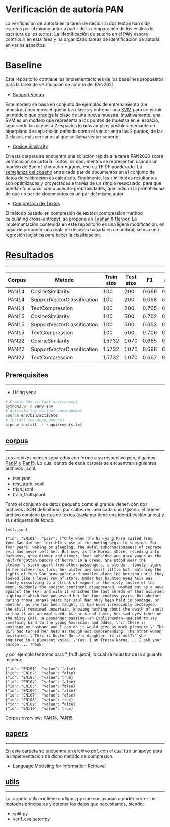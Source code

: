 # Verificación de autoría PAN

La verificación de autoría es la tarea de decidir si dos textos han sido escritos por el mismo autor a partir de la comparación de los estilos de escritura de los textos.
La identificación de autoría en el [PAN](https://pan.webis.de/clef21/pan21-web/author-identification.html#task) espera contribuir en esta área y ha organizado tareas de identificación de autoría en varios aspectos.

# Baseline 

Este repositorio contiene las implementaciones de los baselines propuestos para la tarea de verificación de autoría del PAN2021.

- [Support Vector](https://github.com/PLN-disca-iimas/AuthorshipVerification-Baseline/tree/main/baseline_methods/SupportVectorClassification)

Este modelo se basa en conjunto de ejemplos de entrenamiento (de muestras) podemos etiquetar las clases y entrenar una [SVM](https://en.wikipedia.org/wiki/Support-vector_machine) para construir un modelo que prediga la clase de una nueva muestra. Intuitivamente, una SVM es un modelo que representa a los puntos de muestra en el espacio, separando las clases a 2 espacios lo más amplios posibles mediante un hiperplano de separación definido como el vector entre los 2 puntos, de las 2 clases, más cercanos al que se llama vector soporte.

- [Cosine Similarity](https://github.com/PLN-disca-iimas/AuthorshipVerification-Baseline/tree/main/baseline_methods/CosineSimilarity)

En esta carpeta se encuentra una solución rápida a la tarea PAN2020 sobre verificación de autoría. Todos los documentos se representan usando un modelo de Bag of character ngrams, eso es TFIDF ponderado. La [semejanza del coseno](https://en.wikipedia.org/wiki/Cosine_similarity) entre cada par de documentos en el conjunto de datos de calibración es calculado. Finalmente, las similitudes resultantes son optimizadas y proyectadas a través de un simple reescalado, para que puedan funcionar como pseudo-probabilidades, que indican la probabilidad de que un par de documentos es un par del mismo autor.

- [Compresión de Textos](https://github.com/PLN-disca-iimas/AuthorshipVerification-Baseline/tree/main/baseline_methods/TextCompression)

El método basado en compresión de textos (compression method calculating cross-entropy), se propone en [Teahan & Harper](https://link.springer.com/chapter/10.1007/978-94-017-0171-6_7). La implementación contenida en este repositorio es una ligera modificación: en lugar de proponer una regla de decisión basada en un umbral, se usa una regresión logística para hacer la clasificación.

# [Resultados](https://github.com/PLN-disca-iimas/AuthorshipVerification-Baseline/tree/main/resultados)
***

| Corpus | Metodo                      | Train size | Test size | F1    | AUC   | Brier | c@1   | f_05_u | overall |
|--------|-----------------------------|------------|-----------|-------|-------|-------|-------|--------|--------|
| PAN14  |CosineSimilarity             | 100        | 200       | 0.669 | 0.684 | 0.748 | 0.504 | 0.562  | 0.633  |
| PAN14  |SupportVectorClassification  | 100        | 200       | 0.058 | 0.51  | 0.51  | 0.51  | 0.129  | 0.343  | 
| PAN14  |TextCompression              | 100        | 200       | 0.765 | 0.731 | 0.777 | 0.583 | 0.602  | 0.692  |
| PAN15  |CosineSimilarity             | 100        | 500       | 0.702 | 0.75  | 0.766 | 0.547 | 0.585  | 0.67   |
| PAN15  |SupportVectorClassification  | 100        | 500       | 0.653 | 0.588 | 0.588 | 0.588 | 0.597  | 0.603  |
| PAN15  |TextCompression              | 100        | 500       | 0.706 | 0.741 | 0.75  | 0.647 | 0.599  | 0.689  |
| PAN22  |CosineSimilarity             | 15732      | 1070      | 0.665 | 0.442 | 0.691 | 0.498 | 0.554  | 0.57   |
| PAN22  |SupportVectorClassification  | 15732      | 1070      | 0.696 | 0.575 | 0.575 | 0.575 | 0.594  | 0.603  |
| PAN22  |TextCompression              | 15732      | 1070      | 0.667 | 0.474 | 0.564 | 0.5   | 0.556  | 0.552  |

## Prerequisites
***
  - Using venv
  ```sh
  # Create the virtual environment
  python3.9 -m venv env
  # Activate the virtual environment
  source env/bin/activate
  # Install the dependencies
  pipenv install -r requirements.txt
  ```
## [corpus](https://github.com/PLN-disca-iimas/AuthorshipVerification-Baseline/tree/main/corpus)

***
Los archivos vienen separados  con forme a su respectivo pan, digamos [Pan14](https://github.com/PLN-disca-iimas/AuthorshipVerification-Baseline/tree/main/corpus) y [Pan15](https://github.com/PLN-disca-iimas/AuthorshipVerification-Baseline/tree/main/corpus).
Lo cual dentro de cada carpeta se encuentran siguientes archivos .jsonl.
- test.jsonl
- test_truth.jsonl
- trian.jsonl
- train_truth.jsonl

Tanto el conjunto de datos pequeño como el grande vienen con dos archivos JSON delimitados por saltos de línea cada uno (*.jsonl). El primer archivo contiene partes de textos (cada par tiene una identificación única) y sus etiquetas de fondo:

```
test.jsonl

{"id": "EN101", "pair": ["Only when the Nan-yang Maru sailed from Yuen-San did her terrible sense of foreboding begin to subside. For four years, waking or sleeping, the awful subconsciousness of supreme evil had never left her. But now, as the Korean shore, receding into darkness, grew dimmer and dimmer, fear subsided and grew vague as the half-forgotten memory of horror in a dream. She stood near the steamer's stern apart from other passengers, a slender, lonely figure in her silver-fox furs, her ulster and smart little hat, watching the lights of Yuen-San grow paler and smaller along the horizon until they looked like a level row of stars. Under her haunted eyes Asia was slowly dissolving to a streak of vapour in the misty lustre of the moon. Suddenly the ancient continent disappeared, washed out by a wave against the sky; and with it vanished the last shreds of that accursed nightmare which had possessed her for four endless years. But whether during those unreal years her soul had only been held in bondage, or whether, as she had been taught, it had been irrevocably destroyed, she still remained uncertain, knowing nothing about the death of souls or how it was accomplished. As she stood there, her sad eyes fixed on the misty East, a passenger passing--an Englishwoman--paused to say something kind to the young American; and added, \"if there is anything my husband and I can do it would give us much pleasure.\" The girl had turned her head as though not comprehending. The other woman hesitated. \"This is Doctor Norne's daughter, is it not?\" she inquired in a pleasant voice. \"Yes, I am Tressa Norne.... I ask your pardon.... Thank 
```
y por ejemplo tenemos para *_truth.jsonl, lo cual se muestra de la siguiente manera:

```
{"id": "EN101", "value": false}
{"id": "EN102", "value": false}
{"id": "EN103", "value": true}
{"id": "EN104", "value": false}
{"id": "EN105", "value": false}
{"id": "EN106", "value": false}
{"id": "EN107", "value": false}
{"id": "EN108", "value": true}
{"id": "EN109", "value": false}
{"id": "EN110", "value": true}
```
Corpus overview: [PAN14](https://pan.webis.de/downloads/publications/papers/stamatatos_2014.pdf), [PAN15](https://pan.webis.de/downloads/publications/papers/stamatatos_2015b.pdf)



## [papers](https://github.com/PLN-disca-iimas/AuthorshipVerification-Baseline/tree/main/papers)
***
En esta carpeta se encuentra un archivo pdf, con el cual fue un apoyo para la implementacion de dicho metodo de compresion.
 - Language Modeling for information Retrieval


## [utils](https://github.com/PLN-disca-iimas/AuthorshipVerification-Baseline/tree/main/utils)
***
La carpeta utils contiene codigos .py que nos ayudan a poder correr los metodos principales y obtener los datos que necesitamos, siendo:

 - split.py
 - verif_evaluator.py



